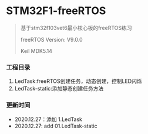 # STM32F1-freeRTOS

> 基于stm32f103vet6最小核心板的freeRTOS练习
>
> freeRTOS Version: V9.0.0
>
> Keil MDK5.14



### 工程目录

1. LedTask:freeRTOS创建任务，动态创建，控制LED闪烁
2. LedTask-static:添加静态创建任务方法







### 更新时间

- 2020.12.27：添加 1.LedTask
- 2020.12.27:  add 01.LedTask-static

